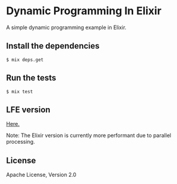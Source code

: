 # Dynamic Programming In Elixir

A simple dynamic programming example in Elixir.

## Install the dependencies
```shell
$ mix deps.get
```

## Run the tests

```shell
$ mix test
```

## LFE version
[Here.](https://github.com/danieljaouen/dynamic-programming-in-lfe)

Note: The Elixir version is currently more performant due to parallel processing.

## License

Apache License, Version 2.0
